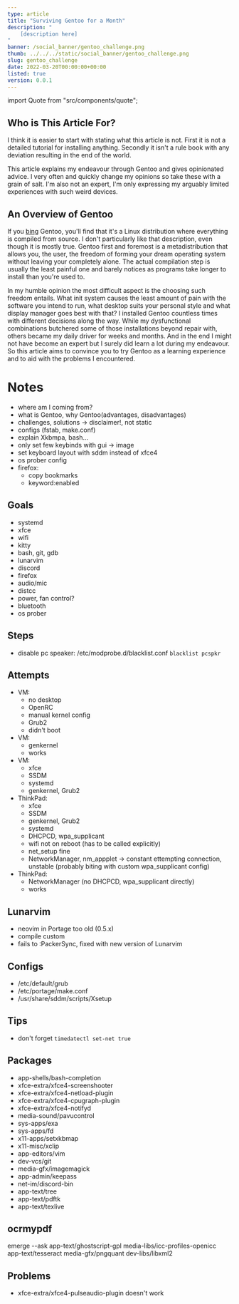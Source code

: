 ```yaml
---
type: article
title: "Surviving Gentoo for a Month"
description: "
    [description here]
"
banner: /social_banner/gentoo_challenge.png
thumb: ../../../static/social_banner/gentoo_challenge.png
slug: gentoo_challenge
date: 2022-03-20T00:00:00+00:00
listed: true
version: 0.0.1
---
```

import Quote from "src/components/quote";

<!-- <Quote text="Gentoo is a GNU/Linux distro where everything is compiled from source. However it's not much better than other distros. Whoever installed it must be extremely autistic." author="youtu.be/S8s9uzPIqQ4" /> -->

## Who is This Article For?

I think it is easier to start with stating what this article is not.
First it is not a detailed tutorial for installing anything.
Secondly it isn't a rule book with any deviation resulting in the end of the world.

This article explains my endeavour through Gentoo and gives opinionated advice.
I very often and quickly change my opinions so take these with a grain of salt.
I'm also not an expert, I'm only expressing my arguably limited experiences with such weird devices.

## An Overview of Gentoo

If you [bing](https://youtu.be/JSyqXGSYiPw) Gentoo, you'll find that it's a Linux distribution where everything is compiled from source.
I don't particularly like that description, even though it is mostly true.
Gentoo first and foremost is a metadistribution that allows you, the user, the freedom of forming your dream operating system without leaving your completely alone.
The actual compilation step is usually the least painful one and barely notices as programs take longer to install than you're used to.

In my humble opinion the most difficult aspect is the choosing such freedom entails.
What init system causes the least amount of pain with the software you intend to run, what desktop suits your personal style and what display manager goes best with that?
I installed Gentoo countless times with different decisions along the way.
While my dysfunctional combinations butchered some of those installations beyond repair with, others became my daily driver for weeks and months.
And in the end I might not have become an expert but I surely did learn a lot during my endeavour.
So this article aims to convince you to try Gentoo as a learning experience and to aid with the problems I encountered.

# Notes

- where am I coming from?
- what is Gentoo, why Gentoo(advantages, disadvantages)
- challenges, solutions -> disclaimer!, not static
- configs (fstab, make.conf)
- explain Xkbmpa, bash...
- only set few keybinds with gui -> image
- set keyboard layout with sddm instead of xfce4
- os prober config
- firefox:
    - copy bookmarks
    - keyword:enabled

## Goals

- systemd
- xfce
- wifi
- kitty
- bash, git, gdb
- lunarvim
- discord
- firefox
- audio/mic
- distcc
- power, fan control?
- bluetooth
- os prober

## Steps
- disable pc speaker: /etc/modprobe.d/blacklist.conf `blacklist pcspkr`

## Attempts
- VM:
    - no desktop
    - OpenRC
    - manual kernel config
    - Grub2
    - didn't boot
- VM:
    - genkernel
    - works
- VM:
    - xfce
    - SSDM
    - systemd
    - genkernel, Grub2
- ThinkPad:
    - xfce
    - SSDM
    - genkernel, Grub2
    - systemd
    - DHCPCD, wpa_supplicant
    - wifi not on reboot (has to be called explicitly)
    - net_setup fine
    - NetworkManager, nm_appplet -> constant ettempting connection, unstable (probably biting with custom wpa_supplicant config)
- ThinkPad:
    - NetworkManager (no DHCPCD, wpa_supplicant directly)
    - works

## Lunarvim
- neovim in Portage too old (0.5.x)
- compile custom
- fails to :PackerSync, fixed with new version of Lunarvim

## Configs
- /etc/default/grub
- /etc/portage/make.conf
- /usr/share/sddm/scripts/Xsetup

## Tips
- don't forget `timedatectl set-net true`

## Packages
- app-shells/bash-completion
- xfce-extra/xfce4-screenshooter
- xfce-extra/xfce4-netload-plugin
- xfce-extra/xfce4-cpugraph-plugin
- xfce-extra/xfce4-notifyd
- media-sound/pavucontrol
- sys-apps/exa
- sys-apps/fd
- x11-apps/setxkbmap
- x11-misc/xclip
- app-editors/vim
- dev-vcs/git
- media-gfx/imagemagick
- app-admin/keepass
- net-im/discord-bin
- app-text/tree
- app-text/pdftk
- app-text/texlive

## ocrmypdf

emerge --ask app-text/ghostscript-gpl media-libs/icc-profiles-openicc app-text/tesseract media-gfx/pngquant dev-libs/libxml2

## Problems

- xfce-extra/xfce4-pulseaudio-plugin doesn't work

